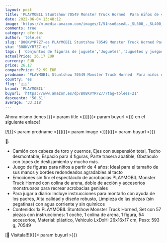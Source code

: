 ```yaml
---
layout: post
title: 'PLAYMOBIL Stuntshow 70549 Monster Truck Horned  Para niños de 4 a 10 años'
date: 2022-06-04 13:48:12
image: 'https://m.media-amazon.com/images/I/51nso6aseAL._SL500_._SL400_.jpg'
comments: true
category: ofertas
author: 'tole.es'
slug: 'B08KVYR7Z7-es PLAYMOBIL Stuntshow 70549 Monster Truck Horned Para niños...'
sku: 'B08KVYR7Z7-es'
tags: [ 'Conjuntos de figuras de juguete','Juguetes','Juguetes y juegos','Muñecos y figuras','playmobil','🇪🇸', ]
actualPrice: 26.17 EUR
currency: EUR
price: 26.17
comparePrice: 52.99 EUR
prodname: 'PLAYMOBIL Stuntshow 70549 Monster Truck Horned  Para niños de 4 a 10 años'
country: 'es'
flag: '🇪🇸'
brand: 'PLAYMOBIL'
buyurl: 'https://www.amazon.es/dp/B08KVYR7Z7/?tag=tolees-21'
descuento: '50.61'
average: '33.318'
---
```


Ahora mismo tienes [{{< param title >}}]({{< param buyurl >}}) en el siguiente enlace!

[![{{< param prodname >}}]({{< param image >}})]({{< param buyurl >}})

🔎:

- Camión con cabeza de toro y cuernos, Ejes con suspensión total, Techo desmontable, Espacio para 4 figuras, Parte trasera abatible, Obstáculo con topes de deslizamiento y mucho más.
- Juego de figuras para niños a partir de 4 años: Ideal para el tamaño de sus manos y bordes redondeados agradables al tacto
- Emociones sin fin: el espectáculo de acrobacias PLAYMOBIL Monster Truck Horned con colina de arena, doble de acción y accesorios monstruosos para recrear acrobacias geniales
- Para jugar a diario: Incluye instrucciones para montarlo con ayuda de los padres, Alta calidad y diseño robusto, Limpieza de las piezas (sin pegatinas) con agua corriente y sin químicos
- Contenido: 1x PLAYMOBIL Stuntshow Monster Truck Horned, Set con 57 piezas con instrucciones: 1 coche, 1 colina de arena, 1 figura, 54 accesorios, Material: plástico, Vehículo LxDxH: 26x16x17 cm, Peso: 593 g, 70549

[🛒 Visítala!!!]({{< param buyurl >}})
